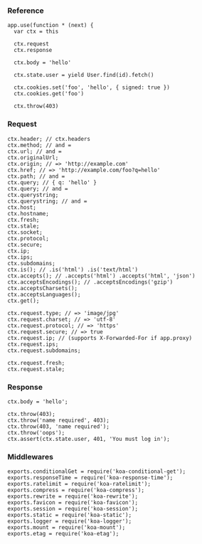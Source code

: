 ### Reference

    app.use(function * (next) {
      var ctx = this

      ctx.request
      ctx.response

      ctx.body = 'hello'

      ctx.state.user = yield User.find(id).fetch()

      ctx.cookies.set('foo', 'hello', { signed: true })
      ctx.cookies.get('foo')

      ctx.throw(403)

### Request

    ctx.header; // ctx.headers
    ctx.method; // and =
    ctx.url; // and =
    ctx.originalUrl;
    ctx.origin; // => 'http://example.com'
    ctx.href; // => 'http://example.com/foo?q=hello'
    ctx.path; // and =
    ctx.query; // { q: 'hello' }
    ctx.query; // and =
    ctx.querystring;
    ctx.querystring; // and =
    ctx.host;
    ctx.hostname;
    ctx.fresh;
    ctx.stale;
    ctx.socket;
    ctx.protocol;
    ctx.secure;
    ctx.ip;
    ctx.ips;
    ctx.subdomains;
    ctx.is(); // .is('html') .is('text/html')
    ctx.accepts(); // .accepts('html') .accepts('html', 'json')
    ctx.acceptsEncodings(); // .acceptsEncodings('gzip')
    ctx.acceptsCharsets();
    ctx.acceptsLanguages();
    ctx.get();

    ctx.request.type; // => 'image/jpg'
    ctx.request.charset; // => 'utf-8'
    ctx.request.protocol; // => 'https'
    ctx.request.secure; // => true
    ctx.request.ip; // (supports X-Forwarded-For if app.proxy)
    ctx.request.ips;
    ctx.request.subdomains;

    ctx.request.fresh;
    ctx.request.stale;

### Response

    ctx.body = 'hello';

    ctx.throw(403);
    ctx.throw('name required', 403);
    ctx.throw(403, 'name required');
    ctx.throw('oops');
    ctx.assert(ctx.state.user, 401, 'You must log in');

### Middlewares

    exports.conditionalGet = require('koa-conditional-get');
    exports.responseTime = require('koa-response-time');
    exports.ratelimit = require('koa-ratelimit');
    exports.compress = require('koa-compress');
    exports.rewrite = require('koa-rewrite');
    exports.favicon = require('koa-favicon');
    exports.session = require('koa-session');
    exports.static = require('koa-static');
    exports.logger = require('koa-logger');
    exports.mount = require('koa-mount');
    exports.etag = require('koa-etag');
